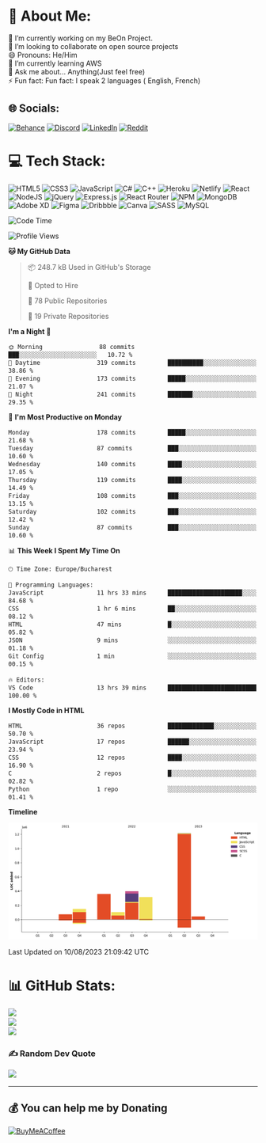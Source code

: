 # 💫 About Me:
🔭 I’m currently working on my BeOn Project. <br>👯 I’m looking to collaborate on open source projects<br>😄 Pronouns: He/Him<br>🌱 I’m currently learning AWS<br>💬 Ask me about... Anything(Just feel free)<br>⚡ Fun fact: Fun fact: I speak 2 languages ( English, French)


## 🌐 Socials:
[![Behance](https://img.shields.io/badge/Behance-1769ff?logo=behance&logoColor=white)](https://behance.net/https://www.behance.net/leroyyoumbi) [![Discord](https://img.shields.io/badge/Discord-%237289DA.svg?logo=discord&logoColor=white)](htttps://discord.gg/Leroy#0512) [![LinkedIn](https://img.shields.io/badge/LinkedIn-%230077B5.svg?logo=linkedin&logoColor=white)](https://linkedin.com/in/https://www.linkedin.com/in/tanguy-leroy-k-youmbi-a02261206/) [![Reddit](https://img.shields.io/badge/Reddit-%23FF4500.svg?logo=Reddit&logoColor=white)](https://reddit.com/user/https://www.reddit.com/user/Fit_Look_9286) 

# 💻 Tech Stack:
![HTML5](https://img.shields.io/badge/html5-%23E34F26.svg?style=flat&logo=html5&logoColor=white) ![CSS3](https://img.shields.io/badge/css3-%231572B6.svg?style=flat&logo=css3&logoColor=white) ![JavaScript](https://img.shields.io/badge/javascript-%23323330.svg?style=flat&logo=javascript&logoColor=%23F7DF1E) ![C#](https://img.shields.io/badge/c%23-%23239120.svg?style=flat&logo=c-sharp&logoColor=white) ![C++](https://img.shields.io/badge/c++-%2300599C.svg?style=flat&logo=c%2B%2B&logoColor=white) ![Heroku](https://img.shields.io/badge/heroku-%23430098.svg?style=flat&logo=heroku&logoColor=white) ![Netlify](https://img.shields.io/badge/netlify-%23000000.svg?style=flat&logo=netlify&logoColor=#00C7B7) ![React](https://img.shields.io/badge/react-%2320232a.svg?style=flat&logo=react&logoColor=%2361DAFB) ![NodeJS](https://img.shields.io/badge/node.js-6DA55F?style=flat&logo=node.js&logoColor=white) ![jQuery](https://img.shields.io/badge/jquery-%230769AD.svg?style=flat&logo=jquery&logoColor=white) ![Express.js](https://img.shields.io/badge/express.js-%23404d59.svg?style=flat&logo=express&logoColor=%2361DAFB) ![React Router](https://img.shields.io/badge/React_Router-CA4245?style=flat&logo=react-router&logoColor=white) ![NPM](https://img.shields.io/badge/NPM-%23000000.svg?style=flat&logo=npm&logoColor=white) ![MongoDB](https://img.shields.io/badge/MongoDB-%234ea94b.svg?style=flat&logo=mongodb&logoColor=white) ![Adobe XD](https://img.shields.io/badge/Adobe%20XD-470137?style=flat&logo=Adobe%20XD&logoColor=#FF61F6) 	![Figma](https://img.shields.io/badge/figma-%23F24E1E.svg?style=flat&logo=figma&logoColor=white) ![Dribbble](https://img.shields.io/badge/Dribbble-EA4C89?style=flat&logo=dribbble&logoColor=white) ![Canva](https://img.shields.io/badge/Canva-%2300C4CC.svg?style=flat&logo=Canva&logoColor=white) ![SASS](https://img.shields.io/badge/SASS-hotpink.svg?style=flat&logo=SASS&logoColor=white) ![MySQL](https://img.shields.io/badge/mysql-%2300f.svg?style=flat&logo=mysql&logoColor=white)

<!--START_SECTION:waka-->
![Code Time](http://img.shields.io/badge/Code%20Time-180%20hrs%2047%20mins-blue)

![Profile Views](http://img.shields.io/badge/Profile%20Views-0-blue)

**🐱 My GitHub Data** 

> 📦 248.7 kB Used in GitHub's Storage 
 > 
> 💼 Opted to Hire
 > 
> 📜 78 Public Repositories 
 > 
> 🔑 19 Private Repositories 
 > 
**I'm a Night 🦉** 

```text
🌞 Morning                88 commits          ███░░░░░░░░░░░░░░░░░░░░░░   10.72 % 
🌆 Daytime                319 commits         ██████████░░░░░░░░░░░░░░░   38.86 % 
🌃 Evening                173 commits         █████░░░░░░░░░░░░░░░░░░░░   21.07 % 
🌙 Night                  241 commits         ███████░░░░░░░░░░░░░░░░░░   29.35 % 
```
📅 **I'm Most Productive on Monday** 

```text
Monday                   178 commits         █████░░░░░░░░░░░░░░░░░░░░   21.68 % 
Tuesday                  87 commits          ███░░░░░░░░░░░░░░░░░░░░░░   10.60 % 
Wednesday                140 commits         ████░░░░░░░░░░░░░░░░░░░░░   17.05 % 
Thursday                 119 commits         ████░░░░░░░░░░░░░░░░░░░░░   14.49 % 
Friday                   108 commits         ███░░░░░░░░░░░░░░░░░░░░░░   13.15 % 
Saturday                 102 commits         ███░░░░░░░░░░░░░░░░░░░░░░   12.42 % 
Sunday                   87 commits          ███░░░░░░░░░░░░░░░░░░░░░░   10.60 % 
```


📊 **This Week I Spent My Time On** 

```text
🕑︎ Time Zone: Europe/Bucharest

💬 Programming Languages: 
JavaScript               11 hrs 33 mins      █████████████████████░░░░   84.68 % 
CSS                      1 hr 6 mins         ██░░░░░░░░░░░░░░░░░░░░░░░   08.12 % 
HTML                     47 mins             █░░░░░░░░░░░░░░░░░░░░░░░░   05.82 % 
JSON                     9 mins              ░░░░░░░░░░░░░░░░░░░░░░░░░   01.18 % 
Git Config               1 min               ░░░░░░░░░░░░░░░░░░░░░░░░░   00.15 % 

🔥 Editors: 
VS Code                  13 hrs 39 mins      █████████████████████████   100.00 % 
```

**I Mostly Code in HTML** 

```text
HTML                     36 repos            █████████████░░░░░░░░░░░░   50.70 % 
JavaScript               17 repos            ██████░░░░░░░░░░░░░░░░░░░   23.94 % 
CSS                      12 repos            ████░░░░░░░░░░░░░░░░░░░░░   16.90 % 
C                        2 repos             █░░░░░░░░░░░░░░░░░░░░░░░░   02.82 % 
Python                   1 repo              ░░░░░░░░░░░░░░░░░░░░░░░░░   01.41 % 
```



**Timeline**

![Lines of Code chart](https://raw.githubusercontent.com/Mr-Roy-alt/Mr-Roy-alt/main/assets/bar_graph.png)


 Last Updated on 10/08/2023 21:09:42 UTC
<!--END_SECTION:waka-->

# 📊 GitHub Stats:
![](https://github-readme-stats.vercel.app/api?username=Mr-Roy-alt&theme=dark&hide_border=false&include_all_commits=false&count_private=false)<br/>
![](https://github-readme-streak-stats.herokuapp.com/?user=Mr-Roy-alt&theme=dark&hide_border=false)<br/>
![](https://github-readme-stats.vercel.app/api/top-langs/?username=Mr-Roy-alt&theme=dark&hide_border=false&include_all_commits=false&count_private=false&layout=compact)

### ✍️ Random Dev Quote
![](https://quotes-github-readme.vercel.app/api?type=horizontal&theme=radical)

---
## 💰 You can help me by Donating
  [![BuyMeACoffee](https://img.shields.io/badge/Buy%20Me%20a%20Coffee-ffdd00?style=for-the-badge&logo=buy-me-a-coffee&logoColor=black)](https://buymeacoffee.com/https://www.buymeacoffee.com/leroyyoumb4) 

  <!-- Proudly created with GPRM ( https://gprm.itsvg.in ) -->
  
